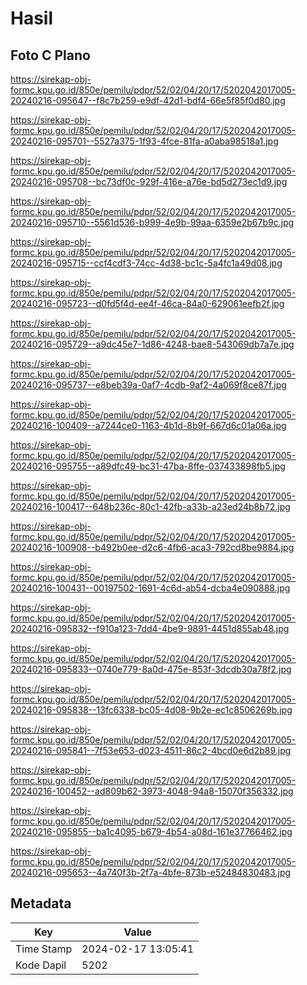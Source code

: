 # Hasil

## Foto C Plano

https://sirekap-obj-formc.kpu.go.id/850e/pemilu/pdpr/52/02/04/20/17/5202042017005-20240216-095647--f8c7b259-e9df-42d1-bdf4-66e5f85f0d80.jpg

https://sirekap-obj-formc.kpu.go.id/850e/pemilu/pdpr/52/02/04/20/17/5202042017005-20240216-095701--5527a375-1f93-4fce-81fa-a0aba98518a1.jpg

https://sirekap-obj-formc.kpu.go.id/850e/pemilu/pdpr/52/02/04/20/17/5202042017005-20240216-095708--bc73df0c-929f-416e-a76e-bd5d273ec1d9.jpg

https://sirekap-obj-formc.kpu.go.id/850e/pemilu/pdpr/52/02/04/20/17/5202042017005-20240216-095710--5561d536-b999-4e9b-99aa-6359e2b67b9c.jpg

https://sirekap-obj-formc.kpu.go.id/850e/pemilu/pdpr/52/02/04/20/17/5202042017005-20240216-095715--ccf4cdf3-74cc-4d38-bc1c-5a4fc1a49d08.jpg

https://sirekap-obj-formc.kpu.go.id/850e/pemilu/pdpr/52/02/04/20/17/5202042017005-20240216-095723--d0fd5f4d-ee4f-46ca-84a0-629061eefb2f.jpg

https://sirekap-obj-formc.kpu.go.id/850e/pemilu/pdpr/52/02/04/20/17/5202042017005-20240216-095729--a9dc45e7-1d86-4248-bae8-543069db7a7e.jpg

https://sirekap-obj-formc.kpu.go.id/850e/pemilu/pdpr/52/02/04/20/17/5202042017005-20240216-095737--e8beb39a-0af7-4cdb-9af2-4a069f8ce87f.jpg

https://sirekap-obj-formc.kpu.go.id/850e/pemilu/pdpr/52/02/04/20/17/5202042017005-20240216-100409--a7244ce0-1163-4b1d-8b9f-667d6c01a06a.jpg

https://sirekap-obj-formc.kpu.go.id/850e/pemilu/pdpr/52/02/04/20/17/5202042017005-20240216-095755--a89dfc49-bc31-47ba-8ffe-037433898fb5.jpg

https://sirekap-obj-formc.kpu.go.id/850e/pemilu/pdpr/52/02/04/20/17/5202042017005-20240216-100417--648b236c-80c1-42fb-a33b-a23ed24b8b72.jpg

https://sirekap-obj-formc.kpu.go.id/850e/pemilu/pdpr/52/02/04/20/17/5202042017005-20240216-100908--b492b0ee-d2c6-4fb6-aca3-792cd8be9884.jpg

https://sirekap-obj-formc.kpu.go.id/850e/pemilu/pdpr/52/02/04/20/17/5202042017005-20240216-100431--00197502-1691-4c6d-ab54-dcba4e090888.jpg

https://sirekap-obj-formc.kpu.go.id/850e/pemilu/pdpr/52/02/04/20/17/5202042017005-20240216-095832--f910a123-7dd4-4be9-9891-4451d855ab48.jpg

https://sirekap-obj-formc.kpu.go.id/850e/pemilu/pdpr/52/02/04/20/17/5202042017005-20240216-095833--0740e779-8a0d-475e-853f-3dcdb30a78f2.jpg

https://sirekap-obj-formc.kpu.go.id/850e/pemilu/pdpr/52/02/04/20/17/5202042017005-20240216-095838--13fc6338-bc05-4d08-9b2e-ec1c8506269b.jpg

https://sirekap-obj-formc.kpu.go.id/850e/pemilu/pdpr/52/02/04/20/17/5202042017005-20240216-095841--7f53e653-d023-4511-86c2-4bcd0e6d2b89.jpg

https://sirekap-obj-formc.kpu.go.id/850e/pemilu/pdpr/52/02/04/20/17/5202042017005-20240216-100452--ad809b62-3973-4048-94a8-15070f356332.jpg

https://sirekap-obj-formc.kpu.go.id/850e/pemilu/pdpr/52/02/04/20/17/5202042017005-20240216-095855--ba1c4095-b679-4b54-a08d-161e37766462.jpg

https://sirekap-obj-formc.kpu.go.id/850e/pemilu/pdpr/52/02/04/20/17/5202042017005-20240216-095653--4a740f3b-2f7a-4bfe-873b-e52484830483.jpg


## Metadata

| Key        | Value               |
| ---------- | ------------------- |
| Time Stamp | 2024-02-17 13:05:41 |
| Kode Dapil | 5202                |



